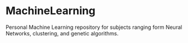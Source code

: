 # MachineLearning
Personal Machine Learning repository for subjects ranging form Neural Networks, clustering, and genetic algorithms.
